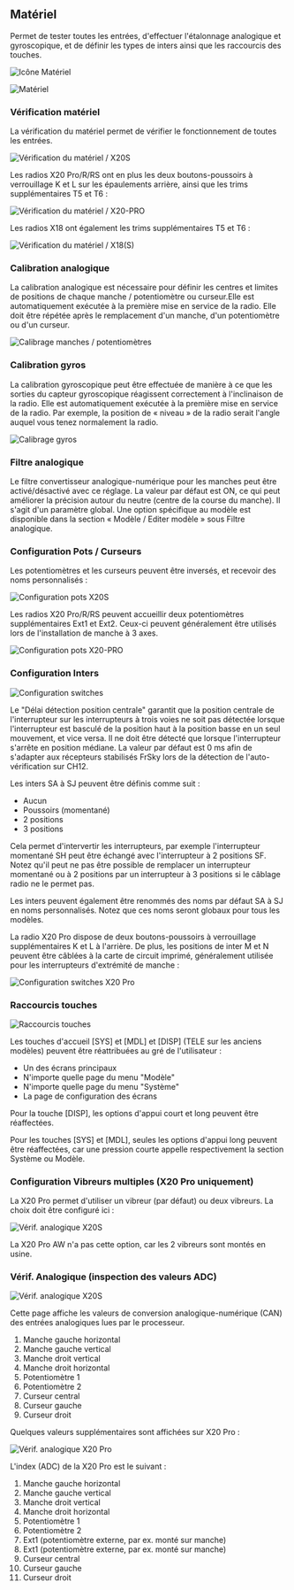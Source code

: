 ## Matériel

Permet de tester toutes les entrées, d'effectuer l'étalonnage analogique et gyroscopique, et de définir les types de inters ainsi que les raccourcis des touches.

![Icône Matériel](../assets/system-icon-hardware.png)

![Matériel](../assets/system-hardware.png)

### Vérification matériel

La vérification du matériel permet de vérifier le fonctionnement de toutes les entrées.

![Vérification du matériel / X20S](../assets/system-hardware-check.png)

Les radios X20 Pro/R/RS ont en plus les deux boutons-poussoirs à verrouillage K et L sur les épaulements arrière, ainsi que les trims supplémentaires T5 et T6 :

![Vérification du matériel / X20-PRO](../assets/system-hardware-check-x20pro.png)

Les radios X18 ont également les trims supplémentaires T5 et T6 :

![Vérification du matériel / X18(S)](../assets/system-hardware-check-x18s.png)

### Calibration analogique

La calibration analogique est nécessaire pour définir les centres et limites de positions de chaque manche / potentiomètre ou curseur.Elle est automatiquement exécutée à la première mise en service de la radio. Elle doit être répétée après le remplacement d'un manche, d'un potentiomètre ou d'un curseur.

![Calibrage manches / potentiomètres](../assets/system-hardware-analogs-calibration.png)

### Calibration gyros

La calibration gyroscopique peut être effectuée de manière à ce que les sorties du capteur gyroscopique réagissent correctement à l'inclinaison de la radio. Elle est automatiquement exécutée à la première mise en service de la radio. Par exemple, la position de « niveau » de la radio serait l'angle auquel vous tenez normalement la radio.

![Calibrage gyros](../assets/system-hardware-gyro-calibration.png)

### Filtre analogique

Le filtre convertisseur analogique-numérique pour les manches peut être activé/désactivé avec ce réglage. La valeur par défaut est ON, ce qui peut améliorer la précision autour du neutre (centre de la course du manche). Il s'agit d'un paramètre global. Une option spécifique au modèle est disponible dans la section « Modèle / Editer modèle » sous Filtre analogique.

### Configuration Pots / Curseurs

Les potentiomètres et les curseurs peuvent être inversés, et recevoir des noms personnalisés :

![Configuration pots X20S](../assets/system-hardware-pots-x20s.png)

Les radios X20 Pro/R/RS peuvent accueillir deux potentiomètres supplémentaires Ext1 et Ext2. Ceux-ci peuvent généralement être utilisés lors de l'installation de manche à 3 axes.

![Configuration pots X20-PRO](../assets/system-hardware-pots-x20pro.png)

### Configuration Inters

![Configuration switches](../assets/system-hardware-switches.png)

Le "Délai détection position centrale" garantit que la position centrale de l'interrupteur sur les interrupteurs à trois voies ne soit pas détectée lorsque l'interrupteur est basculé de la position haut à la position basse en un seul mouvement, et vice versa. Il ne doit être détecté que lorsque l'interrupteur s'arrête en position médiane. La valeur par défaut est 0 ms afin de s'adapter aux récepteurs stabilisés FrSky lors de la détection de l'auto-vérification sur CH12.

Les inters SA à SJ peuvent être définis comme suit :

* Aucun
* Poussoirs (momentané)
* 2 positions
* 3 positions

Cela permet d'intervertir les interrupteurs, par exemple l'interrupteur momentané SH peut être échangé avec l'interrupteur à 2 positions SF. Notez qu'il peut ne pas être possible de remplacer un interrupteur momentané ou à 2 positions par un interrupteur à 3 positions si le câblage radio ne le permet pas.

Les inters peuvent également être renommés des noms par défaut SA à SJ en noms personnalisés. Notez que ces noms seront globaux pour tous les modèles.

La radio X20 Pro dispose de deux boutons-poussoirs à verrouillage supplémentaires K et L à l'arrière. De plus, les positions de inter M et N peuvent être câblées à la carte de circuit imprimé, généralement utilisée pour les interrupteurs d'extrémité de manche :

![Configuration switches X20 Pro](../assets/system-hardware-switches-x20pro.png)

### Raccourcis touches

![Raccourcis touches](../assets/system-hardware-shortcuts.png)

Les touches d'accueil \[SYS] et \[MDL] et \[DISP] (TELE sur les anciens modèles) peuvent être réattribuées au gré de l'utilisateur :

* Un des écrans principaux
* N'importe quelle page du menu "Modèle"
* N'importe quelle page du menu "Système"
* La page de configuration des écrans

Pour la touche \[DISP], les options d'appui court et long peuvent être réaffectées.

Pour les touches \[SYS] et \[MDL], seules les options d'appui long peuvent être réaffectées, car une pression courte appelle respectivement la section Système ou Modèle.

### Configuration Vibreurs multiples (X20 Pro uniquement)

La X20 Pro permet d'utiliser un vibreur (par défaut) ou deux vibreurs. La choix doit être configuré ici :

![Vérif. analogique X20S](../assets/system-hardware-haptic-x20pro.png)

La X20 Pro AW n'a pas cette option, car les 2 vibreurs sont montés en usine.

### Vérif. Analogique (inspection des valeurs ADC)

![Vérif. analogique X20S](../assets/system-hardware-adc-check-x20s.png)

Cette page affiche les valeurs de conversion analogique-numérique (CAN) des entrées analogiques lues par le processeur.

1. Manche gauche horizontal
2. Manche gauche vertical
3. Manche droit vertical
4. Manche droit horizontal
5. Potentiomètre 1
6. Potentiomètre 2
7. Curseur central
8. Curseur gauche
9. Curseur droit

Quelques valeurs supplémentaires sont affichées sur X20 Pro :

![Vérif. analogique X20 Pro](../assets/system-hardware-adc-check-x20pro.png)

L'index (ADC) de la X20 Pro est le suivant :

1. Manche gauche horizontal
2. Manche gauche vertical
3. Manche droit vertical
4. Manche droit horizontal
5. Potentiomètre 1
6. Potentiomètre 2
7. Ext1 (potentiomètre externe, par ex. monté sur manche)
8. Ext1 (potentiomètre externe, par ex. monté sur manche)
9. Curseur central
10. Curseur gauche
11. Curseur droit
